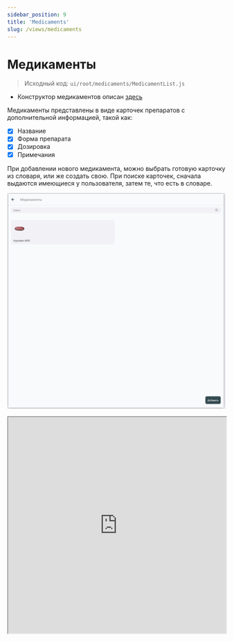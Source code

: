 ```yaml
---
sidebar_position: 9
title: 'Medicaments'
slug: /views/medicaments
---
```


# Медикаменты

> Исходный код: `ui/root/medicaments/MedicamentList.js`  


* Конструктор медикаментов описан [здесь](http://localhost:3001/docs/views/constructors#конструктор-медикаментов)

Медикаменты представлены в виде карточек препаратов с дополнительной информацией, такой как:

- [x] Название
- [x] Форма препарата
- [x] Дозировка
- [x] Примечания

При добавлении нового медикамента, можно выбрать готовую карточку из словаря, или же создать свою. 
При поиске карточек, сначала выдаются имеющиеся у пользователя, затем те, что есть в словаре.

!["Медикаменты"](../../../../static/img/client/views/med/med.png)


<!-- ```SnackPlayer name=Example description=Description platform="web" title="test title"
import React from 'react';
import { Text, View } from 'react-native';

const YourApp = () => {
  return (
    <View style={{ flex: 1, justifyContent: "center", alignItems: "center" }}>
      <Text>Try editing me! 🎉</Text>
    </View>
  );
}

export default YourApp;
``` -->

<div class="expo">
<iframe src="https://snack.expo.dev/embedded/@n.zaycev/github.com-nzaycev-testproject?iframeId=nj0womgv4l&preview=true&platform=web&theme=light" width="100%" height="500px"></iframe></div>


<div data-snack-id="@n.zaycev/github.com-nzaycev-testproject" data-snack-platform="web" data-snack-preview="true" data-snack-theme="light"></div>
<script src="https://snack.expo.dev/embed.js"></script>
